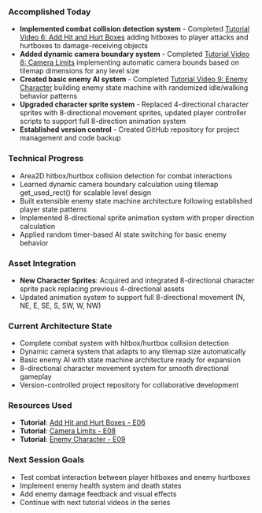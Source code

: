### Accomplished Today

- **Implemented combat collision detection system** - Completed [Tutorial Video 6: Add Hit and Hurt Boxes](https://www.youtube.com/watch?v=K6o8vEuqI6Q&list=PLfcCiyd_V9GH8M9xd_QKlyU8jryGcy3Xa&index=7) adding hitboxes to player attacks and hurtboxes to damage-receiving objects
- **Added dynamic camera boundary system** - Completed [Tutorial Video 8: Camera Limits](https://www.youtube.com/watch?v=KQ9XreEyn6U&list=PLfcCiyd_V9GH8M9xd_QKlyU8jryGcy3Xa&index=9) implementing automatic camera bounds based on tilemap dimensions for any level size
- **Created basic enemy AI system** - Completed [Tutorial Video 9: Enemy Character](https://www.youtube.com/watch?v=fLzmZPNJNDk&list=PLfcCiyd_V9GH8M9xd_QKlyU8jryGcy3Xa&index=9) building enemy state machine with randomized idle/walking behavior patterns
- **Upgraded character sprite system** - Replaced 4-directional character sprites with 8-directional movement sprites, updated player controller scripts to support full 8-direction animation system
- **Established version control** - Created GitHub repository for project management and code backup

### Technical Progress

- Area2D hitbox/hurtbox collision detection for combat interactions
- Learned dynamic camera boundary calculation using tilemap get_used_rect() for scalable level design
- Built extensible enemy state machine architecture following established player state patterns
- Implemented 8-directional sprite animation system with proper direction calculation
- Applied random timer-based AI state switching for basic enemy behavior

### Asset Integration

- **New Character Sprites**: Acquired and integrated 8-directional character sprite pack replacing previous 4-directional assets
- Updated animation system to support full 8-directional movement (N, NE, E, SE, S, SW, W, NW)

### Current Architecture State

- Complete combat system with hitbox/hurtbox collision detection
- Dynamic camera system that adapts to any tilemap size automatically
- Basic enemy AI with state machine architecture ready for expansion
- 8-directional character movement system for smooth directional gameplay
- Version-controlled project repository for collaborative development

### Resources Used

- **Tutorial**: [Add Hit and Hurt Boxes - E06](https://www.youtube.com/watch?v=K6o8vEuqI6Q&list=PLfcCiyd_V9GH8M9xd_QKlyU8jryGcy3Xa&index=7)
- **Tutorial**: [Camera Limits - E08](https://www.youtube.com/watch?v=KQ9XreEyn6U&list=PLfcCiyd_V9GH8M9xd_QKlyU8jryGcy3Xa&index=9)
- **Tutorial**: [Enemy Character - E09](https://www.youtube.com/watch?v=fLzmZPNJNDk&list=PLfcCiyd_V9GH8M9xd_QKlyU8jryGcy3Xa&index=9)

### Next Session Goals

- Test combat interaction between player hitboxes and enemy hurtboxes
- Implement enemy health system and death states
- Add enemy damage feedback and visual effects
- Continue with next tutorial videos in the series